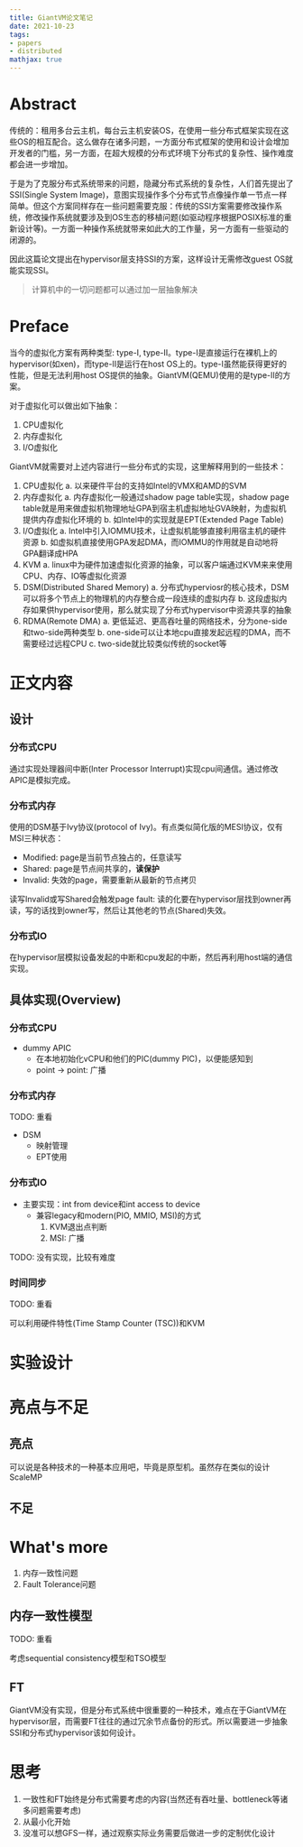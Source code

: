 ```yaml
---
title: GiantVM论文笔记
date: 2021-10-23
tags: 
- papers
- distributed
mathjax: true
---
```


# Abstract

传统的：租用多台云主机，每台云主机安装OS，在使用一些分布式框架实现在这些OS的相互配合。这么做存在诸多问题，一方面分布式框架的使用和设计会增加开发者的门槛，另一方面，在超大规模的分布式环境下分布式的复杂性、操作难度都会进一步增加。

于是为了克服分布式系统带来的问题，隐藏分布式系统的复杂性，人们首先提出了SSI(Single System Image)，意图实现操作多个分布式节点像操作单一节点一样简单。但这个方案同样存在一些问题需要克服：传统的SSI方案需要修改操作系统，修改操作系统就要涉及到OS生态的移植问题(如驱动程序根据POSIX标准的重新设计等)。一方面一种操作系统就带来如此大的工作量，另一方面有一些驱动的闭源的。

因此这篇论文提出在hypervisor层支持SSI的方案，这样设计无需修改guest OS就能实现SSI。

> 计算机中的一切问题都可以通过加一层抽象解决


# Preface

当今的虚拟化方案有两种类型: type-I, type-II。type-I是直接运行在裸机上的hypervisor(如xen)，而type-II是运行在host OS上的。type-I虽然能获得更好的性能，但是无法利用host OS提供的抽象。GiantVM(QEMU)使用的是type-II的方案。

对于虚拟化可以做出如下抽象：

1. CPU虚拟化
2. 内存虚拟化
3. I/O虚拟化

GiantVM就需要对上述内容进行一些分布式的实现，这里解释用到的一些技术：

1. CPU虚拟化
	a. 以来硬件平台的支持如Intel的VMX和AMD的SVM
2. 内存虚拟化
	a. 内存虚拟化一般通过shadow page table实现，shadow page table就是用来做虚拟机物理地址GPA到宿主机虚拟地址GVA映射，为虚拟机提供内存虚拟化环境的
	b. 如Intel中的实现就是EPT(Extended Page Table)
3. I/O虚拟化
	a. Intel中引入IOMMU技术，让虚拟机能够直接利用宿主机的硬件资源
	b. 如虚拟机直接使用GPA发起DMA，而IOMMU的作用就是自动地将GPA翻译成HPA
4. KVM
	a. linux中为硬件加速虚拟化资源的抽象，可以客户端通过KVM来来使用CPU、内存、IO等虚拟化资源
5. DSM(Distributed Shared Memory)
	a. 分布式hyperviosr的核心技术，DSM可以将多个节点上的物理机的内存整合成一段连续的虚拟内存
	b. 这段虚拟内存如果供hypervisor使用，那么就实现了分布式hypervisor中资源共享的抽象
6. RDMA(Remote DMA)
	a. 更低延迟、更高吞吐量的网络技术，分为one-side和two-side两种类型
	b. one-side可以让本地cpu直接发起远程的DMA，而不需要经过远程CPU
	c. two-side就比较类似传统的socket等


# 正文内容

## 设计

### 分布式CPU

通过实现处理器间中断(Inter Processor Interrupt)实现cpu间通信。通过修改APIC是模拟完成。


### 分布式内存

使用的DSM基于Ivy协议(protocol of Ivy)。有点类似简化版的MESI协议，仅有MSI三种状态：

- Modified: page是当前节点独占的，任意读写
- Shared: page是节点间共享的，**读保护**
- Invalid: 失效的page，需要重新从最新的节点拷贝

读写Invalid或写Shared会触发page fault: 读的化要在hypervisor层找到owner再读，写的话找到owner写，然后让其他老的节点(Shared)失效。

### 分布式IO

在hypervisor层模拟设备发起的中断和cpu发起的中断，然后再利用host端的通信实现。


## 具体实现(Overview)

### 分布式CPU

- dummy APIC
	* 在本地初始化vCPU和他们的PIC(dummy PIC)，以便能感知到
	* point -> point: 广播

### 分布式内存

TODO: 重看

- DSM
	* 映射管理
	* EPT使用

### 分布式IO

- 主要实现：int from device和int access to device
	* 兼容legacy和modern(PIO, MMIO, MSI)的方式
		1. KVM退出点判断
		2. MSI: 广播

TODO: 没有实现，比较有难度


### 时间同步

TODO: 重看

可以利用硬件特性(Time Stamp Counter (TSC))和KVM

# 实验设计

# 亮点与不足

## 亮点

可以说是各种技术的一种基本应用吧，毕竟是原型机。虽然存在类似的设计ScaleMP

## 不足

# What's more

1. 内存一致性问题
2. Fault Tolerance问题

## 内存一致性模型

TODO: 重看

考虑sequential consistency模型和TSO模型

## FT

GiantVM没有实现，但是分布式系统中很重要的一种技术，难点在于GiantVM在hypervisor层，而需要FT往往的通过冗余节点备份的形式。所以需要进一步抽象SSI和分布式hypervisor该如何设计。


# 思考

1. 一致性和FT始终是分布式需要考虑的内容(当然还有吞吐量、bottleneck等诸多问题需要考虑)
2. 从最小化开始
3. 没准可以想GFS一样，通过观察实际业务需要后做进一步的定制优化设计


